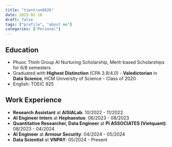 ```yaml
---
title: "tientran0826"
date: 2025-02-10
draft: false
tags: ["profile", "about me"]
categories: ["Personal"]
---
```


## Education  
- Phuoc Thinh Group AI Nurturing Scholarship, Merit-based Scholarships for 6/8 semesters  
- Graduated with **Highest Distinction** (CPA 3.9/4.0) - **Valedictorian** in **Data Science**, HCM University of Science - Class of 2020  
- English: TOEIC 925  

## Work Experience  
- **Research Assistant** at **AISIALab**: 10/2022 - 11/2022  
- **AI Engineer Intern** at **Hephaestus**: 06/2023 - 08/2023  
- **Quantitative Researcher, Data Engineer** at **PI ASSOCIATES (Vietquant)**: 08/2023 - 04/2024  
- **AI Engineer** at **Armour Security**: 04/2024 - 05/2024  
- **Data Scientist** at **VNPAY**: 05/2024 - Present
